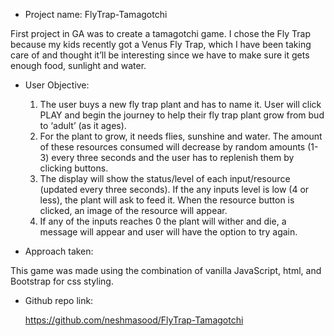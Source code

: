 - Project name: FlyTrap-Tamagotchi

First project in GA was to create a tamagotchi game. I chose the Fly Trap because my kids recently got a Venus Fly Trap, which I have been taking care of and thought it’ll be interesting since we have to make sure it gets enough food, sunlight and water. 

- User Objective:

   1. The user buys a new fly trap plant and has to name it. User will click PLAY and begin the journey to help their fly trap plant grow from bud to ‘adult’ (as it ages). 
   2. For the plant to grow, it needs flies, sunshine and water. The amount of these resources consumed will decrease by random amounts (1-3) every three seconds and the user has to replenish them by clicking buttons.
   3. The display will show the status/level of each input/resource (updated every three seconds). If the any inputs level is low (4 or less), the plant will ask to feed it. When the resource button is clicked, an image of the resource will appear.
   4. If any of the inputs reaches 0 the plant will wither and die, a message will appear and user will have the option to try again. 


- Approach taken:
  
This game was made using the combination of vanilla JavaScript, html, and Bootstrap for css styling.

  
- Github repo link:
  
  https://github.com/neshmasood/FlyTrap-Tamagotchi
  






